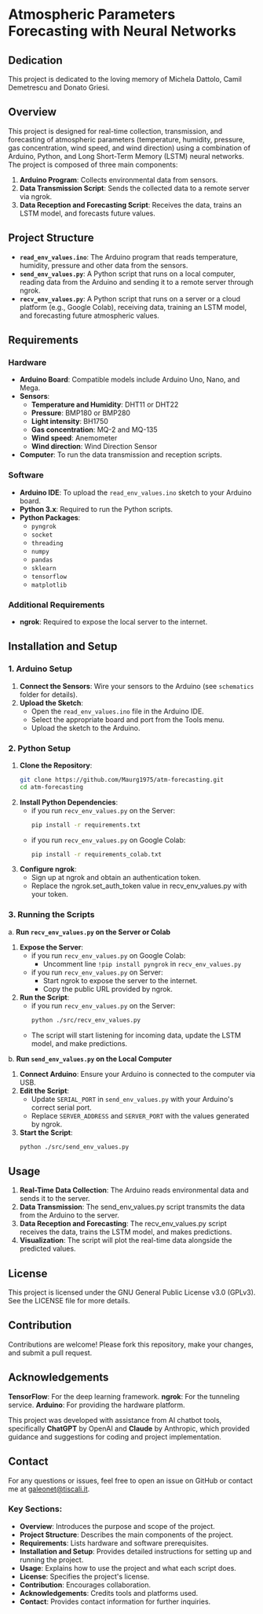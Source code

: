 # Atmospheric Parameters Forecasting with Neural Networks

## Dedication

This project is dedicated to the loving memory of Michela Dattolo, Camil Demetrescu and Donato Griesi.

## Overview

This project is designed for real-time collection, transmission, and forecasting of atmospheric parameters (temperature, humidity, pressure, gas concentration, wind speed, and wind direction) using a combination of Arduino, Python, and Long Short-Term Memory (LSTM) neural networks.
The project is composed of three main components:

1. **Arduino Program**: Collects environmental data from sensors.
2. **Data Transmission Script**: Sends the collected data to a remote server via ngrok.
3. **Data Reception and Forecasting Script**: Receives the data, trains an LSTM model, and forecasts future values.

## Project Structure

- **`read_env_values.ino`**: The Arduino program that reads temperature, humidity, pressure and other data from the sensors.
- **`send_env_values.py`**: A Python script that runs on a local computer, reading data from the Arduino and sending it to a remote server through ngrok.
- **`recv_env_values.py`**: A Python script that runs on a server or a cloud platform (e.g., Google Colab), receiving data, training an LSTM model, and forecasting future atmospheric values.

## Requirements

### Hardware

- **Arduino Board**: Compatible models include Arduino Uno, Nano, and Mega.
- **Sensors**:
  - **Temperature and Humidity**: DHT11 or DHT22
  - **Pressure**: BMP180 or BMP280
  - **Light intensity**: BH1750
  - **Gas concentration**: MQ-2 and MQ-135
  - **Wind speed**: Anemometer
  - **Wind direction**: Wind Direction Sensor
- **Computer**: To run the data transmission and reception scripts.

### Software

- **Arduino IDE**: To upload the `read_env_values.ino` sketch to your Arduino board.
- **Python 3.x**: Required to run the Python scripts.
- **Python Packages**:
  - `pyngrok`
  - `socket`
  - `threading`
  - `numpy`
  - `pandas`
  - `sklearn`
  - `tensorflow`
  - `matplotlib`

### Additional Requirements

- **ngrok**: Required to expose the local server to the internet.

## Installation and Setup

### 1. Arduino Setup

1. **Connect the Sensors**: Wire your sensors to the Arduino (see `schematics` folder for details).
2. **Upload the Sketch**:
   - Open the `read_env_values.ino` file in the Arduino IDE.
   - Select the appropriate board and port from the Tools menu.
   - Upload the sketch to the Arduino.

### 2. Python Setup

1. **Clone the Repository**:
   ```bash
   git clone https://github.com/Maurg1975/atm-forecasting.git
   cd atm-forecasting
   ```
2. **Install Python Dependencies**:
   - if you run `recv_env_values.py` on the Server:
     ```bash
     pip install -r requirements.txt
     ```
   - if you run `recv_env_values.py` on Google Colab:
     ```bash
     pip install -r requirements_colab.txt
     ```
3. **Configure ngrok**:
   - Sign up at ngrok and obtain an authentication token.
   - Replace the ngrok.set_auth_token value in recv_env_values.py with your token.

### 3. Running the Scripts

a. **Run `recv_env_values.py` on the Server or Colab**
   1. **Expose the Server**:
      - if you run `recv_env_values.py` on Google Colab:
        * Uncomment line `!pip install pyngrok` in `recv_env_values.py`
      - if you run `recv_env_values.py` on Server:
	    * Start ngrok to expose the server to the internet.
	    * Copy the public URL provided by ngrok.
   2. **Run the Script**:
      - if you run `recv_env_values.py` on the Server:
        ```bash
        python ./src/recv_env_values.py
        ```
      - The script will start listening for incoming data, update the LSTM model, and make predictions.

b. **Run `send_env_values.py` on the Local Computer**
   1. **Connect Arduino**: Ensure your Arduino is connected to the computer via USB.
   2. **Edit the Script**:
      * Update `SERIAL_PORT` in `send_env_values.py` with your Arduino's correct serial port.
      * Replace `SERVER_ADDRESS` and `SERVER_PORT` with the values generated by ngrok.
   3. **Start the Script**:
      ```bash
      python ./src/send_env_values.py
      ```

## Usage

   1. **Real-Time Data Collection**: The Arduino reads environmental data and sends it to the server.
   2. **Data Transmission**: The send_env_values.py script transmits the data from the Arduino to the server.
   3. **Data Reception and Forecasting**: The recv_env_values.py script receives the data, trains the LSTM model, and makes predictions.
   4. **Visualization**: The script will plot the real-time data alongside the predicted values.

## License

This project is licensed under the GNU General Public License v3.0 (GPLv3). See the LICENSE file for more details.

## Contribution

Contributions are welcome! Please fork this repository, make your changes, and submit a pull request.

## Acknowledgements

**TensorFlow**: For the deep learning framework.
**ngrok**: For the tunneling service.
**Arduino**: For providing the hardware platform.

This project was developed with assistance from AI chatbot tools, specifically **ChatGPT** by OpenAI and **Claude** by Anthropic, which provided guidance and suggestions for coding and project implementation.

## Contact

For any questions or issues, feel free to open an issue on GitHub or contact me at <galeonet@tiscali.it>.


### Key Sections:

- **Overview**: Introduces the purpose and scope of the project.
- **Project Structure**: Describes the main components of the project.
- **Requirements**: Lists hardware and software prerequisites.
- **Installation and Setup**: Provides detailed instructions for setting up and running the project.
- **Usage**: Explains how to use the project and what each script does.
- **License**: Specifies the project's license.
- **Contribution**: Encourages collaboration.
- **Acknowledgements**: Credits tools and platforms used.
- **Contact**: Provides contact information for further inquiries.
